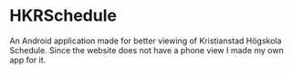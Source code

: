 # HKRSchedule

An Android application made for better viewing of Kristianstad Högskola Schedule.
Since the website does not have a phone view I made my own app for it. 
